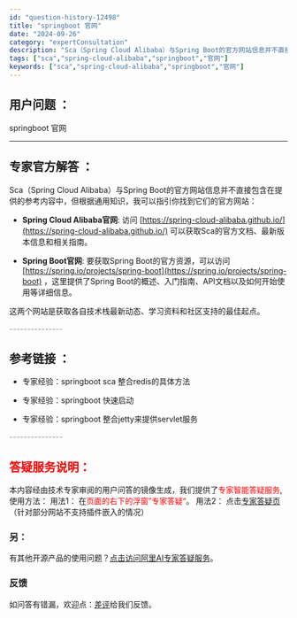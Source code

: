 ```yaml
---
id: "question-history-12498"
title: "springboot 官网"
date: "2024-09-26"
category: "expertConsultation"
description: "Sca（Spring Cloud Alibaba）与Spring Boot的官方网站信息并不直接包含在提供的参考内容中，但根据通用知识，我可以指引你找到它们的官方网站：- **Spring Cloud Alibaba官网**: 访问 [https://spring-cloud-alibaba.git"
tags: ["sca","spring-cloud-alibaba","springboot","官网"]
keywords: ["sca","spring-cloud-alibaba","springboot","官网"]
---
```


## 用户问题 ： 
 springboot 官网  

---------------
## 专家官方解答 ：

Sca（Spring Cloud Alibaba）与Spring Boot的官方网站信息并不直接包含在提供的参考内容中，但根据通用知识，我可以指引你找到它们的官方网站：

- **Spring Cloud Alibaba官网**: 访问 [https://spring-cloud-alibaba.github.io/](https://spring-cloud-alibaba.github.io/) 可以获取Sca的官方文档、最新版本信息和相关指南。
  
- **Spring Boot官网**: 要获取Spring Boot的官方资源，可以访问 [https://spring.io/projects/spring-boot](https://spring.io/projects/spring-boot) ，这里提供了Spring Boot的概述、入门指南、API文档以及如何开始使用等详细信息。

这两个网站是获取各自技术栈最新动态、学习资料和社区支持的最佳起点。


<font color="#949494">---------------</font> 


## 参考链接 ：

* 专家经验：springboot sca 整合redis的具体方法 
 
 * 专家经验：springboot 快速启动 
 
 * 专家经验：springboot 整合jetty来提供servlet服务 


 <font color="#949494">---------------</font> 
 


## <font color="#FF0000">答疑服务说明：</font> 

本内容经由技术专家审阅的用户问答的镜像生成，我们提供了<font color="#FF0000">专家智能答疑服务</font>,使用方法：
用法1： 在<font color="#FF0000">页面的右下的浮窗”专家答疑“</font>。
用法2： 点击[专家答疑页](https://answer.opensource.alibaba.com/docs/intro)（针对部分网站不支持插件嵌入的情况）
### 另：


有其他开源产品的使用问题？[点击访问阿里AI专家答疑服务](https://answer.opensource.alibaba.com/docs/intro)。
### 反馈
如问答有错漏，欢迎点：[差评](https://ai.nacos.io/user/feedbackByEnhancerGradePOJOID?enhancerGradePOJOId=12591)给我们反馈。
